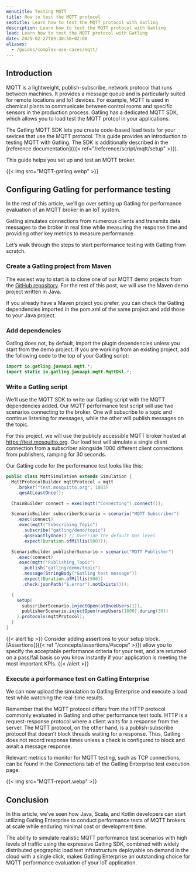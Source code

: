 ```yaml
---
menutitle: Testing MQTT
title: How to test the MQTT protocol
seotitle: Learn how to test the MQTT protocol with Gatling
description: Learn how to test the MQTT protocol with Gatling
lead: Learn how to test the MQTT protocol with Gatling
date: 2025-02-27T09:30:56+02:00
aliases:
  - /guides/complex-use-cases/mqtt/
---
```


## Introduction 

MQTT is a lightweight, publish-subscribe, network protocol that runs between machines. It provides a message queue and is particularly suited for remote locations and IoT devices. For example, MQTT is used in chemical plants to communicate between control rooms and specific sensors in the production process. Gatling has a dedicated MQTT SDK, which allows you to load test the MQTT protcol in your applications. 

The Gatling MQTT SDK lets you create code-based load tests for your sevices that use the MQTT protocol. This guide provides an introduction to testing MQTT with Gatling. The SDK is additionally described in the [reference documentation]({{< ref="/reference/script/mqtt/setup" >}}). 

This guide helps you set up and test an MQTT broker.  

{{< img src="MQTT-gatling.webp" >}}

## Configuring Gatling for performance testing

In the rest of this article, we’ll go over setting up Gatling for performance evaluation of an MQTT broker in an IoT system.

Gatling simulates connections from numerous clients and transmits data messages to the broker in real time while measuring the response time and providing other key metrics to measure performance.

Let’s walk through the steps to start performance testing with Gatling from scratch.

### Create a Gatling project from Maven

The easiest way to start is to clone one of our MQTT demo projects from the [GitHub repository](https://github.com/gatling/gatling-mqtt-demo). For the rest of this post, we will use the Maven demo project written in Java. 

If you already have a Maven project you prefer, you can check the Gatling dependencies imported in the pom.xml of the same project and add those to your Java project.

### Add dependencies

Gatling does not, by default, import the plugin dependencies unless you start from the demo project. If you are working from an existing project, add the following code to the top of your Gatling script: 

```java
import io.gatling.javaapi.mqtt.*;
import static io.gatling.javaapi.mqtt.MqttDsl.*;
```

### Write a Gatling script

We’ll use the MQTT SDK to write our Gatling script with the MQTT dependencies added. Our MQTT performance test script will use two scenarios connecting to the broker. One will subscribe to a topic and continue listening for messages, while the other will publish messages on the topic.

For this project, we will use the publicly accessible MQTT broker hosted at https://test.mosquitto.org. Our load test will simulate a single client connection from a subscriber alongside 1000 different client connections from publishers, ramping for 30 seconds.

Our Gatling code for the performance test looks like this:

```java
public class MqttSimulation extends Simulation {
  MqttProtocolBuilder mqttProtocol = mqtt
    .broker("test.mosquitto.org", 1883)
    .qosAtLeastOnce();

  ChainBuilder connect = exec(mqtt("Connecting").connect());

  ScenarioBuilder subscriberScenario = scenario("MQTT Subscriber")
    .exec(connect)
    .exec(mqtt("Subscribing_Topic") 
      .subscribe("gatling/demo/topic")
      .qosExactlyOnce() // Override the default QoS level
      .expect(Duration.ofMillis(500)));

  ScenarioBuilder publisherScenario = scenario("MQTT Publisher")
    .exec(connect)
    .exec(mqtt("Publishing_Topic")
      .publish("gatling/demo/topic")
      .message(StringBody("Gatling test message"))
      .expect(Duration.ofMillis(500))
      .check(jsonPath("$.error").notExists()));

  {
    setUp(
      subscriberScenario.injectOpen(atOnceUsers(1)),
      publisherScenario.injectOpen(rampUsers(1000).during(30))
    ).protocols(mqttProtocol);
  }
}
```

{{< alert tip >}}
Consider adding assertions to your setup block. [Assertions]({{< ref "/concepts/assertions/#scope" >}}) allow you to specify the acceptable performance criteria for your test, and are returned on a pass/fail basis so you know instantly if your application is meeting the most important KPIs.
{{< /alert >}}

### Execute a performance test on Gatling Enterprise

We can now upload the simulation to Gatling Enterprise and execute a load test while watching the real-time results.

Remember that the MQTT protocol differs from the HTTP protocol commonly evaluated in Gatling and other performance test tools. HTTP is a request-response protocol where a client waits for a response from the server. The MQTT protocol, on the other hand, is a publish-subscribe protocol that doesn’t block threads waiting for a response. Thus, Gatling does not record response times unless a check is configured to block and await a message response.

Relevant metrics to monitor for MQTT testing, such as TCP connections, can be found in the Connections tab of the Gatling Enterprise test execution page.

{{< img src="MQTT-report.webp" >}}

## Conclusion

In this article, we’ve seen how Java, Scala, and Kotlin developers can start utilizing Gatling Enterprise to conduct performance tests of MQTT brokers at scale while enduring minimal cost or development time.

The ability to simulate realistic MQTT performance test scenarios with high levels of traffic using the expressive Gatling SDK, combined with widely distributed geographic load test infrastructure deployable on demand in the cloud with a single click, makes Gatling Enterprise an outstanding choice for MQTT performance evaluation of your IoT application.
